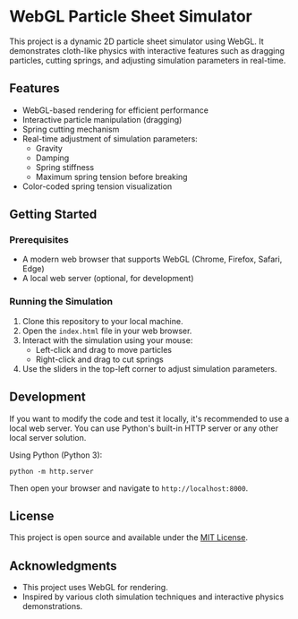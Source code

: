 # WebGL Particle Sheet Simulator

This project is a dynamic 2D particle sheet simulator using WebGL. It demonstrates cloth-like physics with interactive features such as dragging particles, cutting springs, and adjusting simulation parameters in real-time.

## Features

- WebGL-based rendering for efficient performance
- Interactive particle manipulation (dragging)
- Spring cutting mechanism
- Real-time adjustment of simulation parameters:
  - Gravity
  - Damping
  - Spring stiffness
  - Maximum spring tension before breaking
- Color-coded spring tension visualization

## Getting Started

### Prerequisites

- A modern web browser that supports WebGL (Chrome, Firefox, Safari, Edge)
- A local web server (optional, for development)

### Running the Simulation

1. Clone this repository to your local machine.
2. Open the `index.html` file in your web browser.
3. Interact with the simulation using your mouse:
   - Left-click and drag to move particles
   - Right-click and drag to cut springs
4. Use the sliders in the top-left corner to adjust simulation parameters.

## Development

If you want to modify the code and test it locally, it's recommended to use a local web server. You can use Python's built-in HTTP server or any other local server solution.

Using Python (Python 3):

```
python -m http.server
```

Then open your browser and navigate to `http://localhost:8000`.

## License

This project is open source and available under the [MIT License](LICENSE).

## Acknowledgments

- This project uses WebGL for rendering.
- Inspired by various cloth simulation techniques and interactive physics demonstrations.

